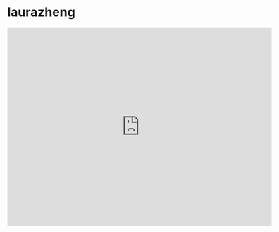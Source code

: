 # laurazheng
<html>
<body>
  <iframe src="https://www.google.com/maps/embed?pb=!1m10!1m8!1m3!1d14459.022137912707!2d121.42847550000002!3d25.0423691!3m2!1i1024!2i768!4f13.1!5e0!3m2!1szh-CN!2stw!4v1515042937374" width="600" height="450" frameborder="0" style="border:0" allowfullscreen></iframe>
  </body>
  </html>
